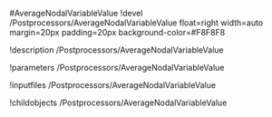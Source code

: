 <!-- MOOSE Object Documentation Stub: Remove this when content is added. -->
#AverageNodalVariableValue
!devel /Postprocessors/AverageNodalVariableValue float=right width=auto margin=20px padding=20px background-color=#F8F8F8

!description /Postprocessors/AverageNodalVariableValue

!parameters /Postprocessors/AverageNodalVariableValue

!inputfiles /Postprocessors/AverageNodalVariableValue

!childobjects /Postprocessors/AverageNodalVariableValue
